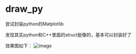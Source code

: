 # draw_py
尝试封装python的Matplotlib

发现其实python和C++里面的struct挺像的，基本可以封装好了

效果图如下：
![image](https://user-images.githubusercontent.com/15361689/231993951-b80f7ef1-01b7-4784-bd11-c02bde4b3ebe.png)
